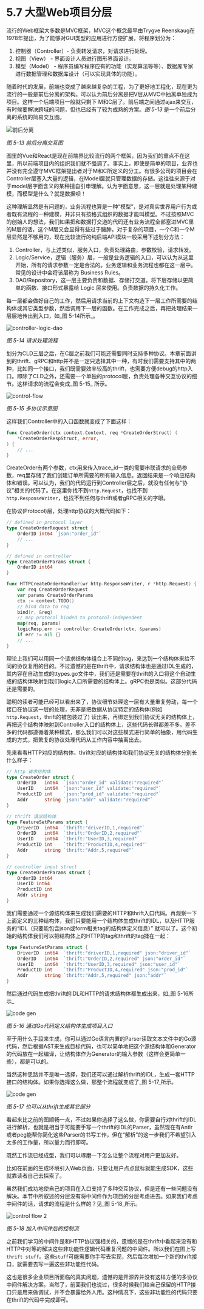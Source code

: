 # 5.7 大型Web项目分层

流行的Web框架大多数是MVC框架，MVC这个概念最早由Trygve Reenskaug在1978年提出，为了能够对GUI类型的应用进行方便扩展，将程序划分为：

1. 控制器（Controller）- 负责转发请求，对请求进行处理。
2. 视图（View） - 界面设计人员进行图形界面设计。
3. 模型（Model） - 程序员编写程序应有的功能（实现算法等等）、数据库专家进行数据管理和数据库设计（可以实现具体的功能）。

随着时代的发展，前端也变成了越来越复杂的工程，为了更好地工程化，现在更为流行的一般是前后分离的架构。可以认为前后分离是把V层从MVC中抽离单独成为项目。这样一个后端项目一般就只剩下 M和C层了。前后端之间通过ajax来交互，有时候要解决跨域的问题，但也已经有了较为成熟的方案。_图 5-13_ 是一个前后分离的系统的简易交互图。

![&#x524D;&#x540E;&#x5206;&#x79BB;](../.gitbook/assets/ch6-08-frontend-backend.png)

_图 5-13 前后分离交互图_

图里的Vue和React是现在前端界比较流行的两个框架，因为我们的重点不在这里，所以前端项目内的组织我们就不强调了。事实上，即使是简单的项目，业界也并没有完全遵守MVC框架提出者对于M和C所定义的分工。有很多公司的项目会在Controller层塞入大量的逻辑，在Model层就只管理数据的存储。这往往来源于对于model层字面含义的某种擅自引申理解。认为字面意思，这一层就是处理某种建模，而模型是什么？就是数据呗！

这种理解显然是有问题的，业务流程也算是一种“模型”，是对真实世界用户行为或者既有流程的一种建模，并非只有按格式组织的数据才能叫模型。不过按照MVC的创始人的想法，我们如果把和数据打交道的代码还有业务流程全部塞进MVC里的M层的话，这个M层又会显得有些过于臃肿。对于复杂的项目，一个C和一个M层显然是不够用的，现在比较流行的纯后端API模块一般采用下述划分方法：

1. Controller，与上述类似，服务入口，负责处理路由，参数校验，请求转发。
2. Logic/Service，逻辑（服务）层，一般是业务逻辑的入口，可以认为从这里开始，所有的请求参数一定是合法的。业务逻辑和业务流程也都在这一层中。常见的设计中会将该层称为 Business Rules。
3. DAO/Repository，这一层主要负责和数据、存储打交道。将下层存储以更简单的函数、接口形式暴露给 Logic 层来使用。负责数据的持久化工作。

每一层都会做好自己的工作，然后用请求当前的上下文构造下一层工作所需要的结构体或其它类型参数，然后调用下一层的函数。在工作完成之后，再把处理结果一层层地传出到入口，如_图 5-14所示_。

![controller-logic-dao](../.gitbook/assets/ch6-08-controller-logic-dao.png)

_图 5-14 请求处理流程_

划分为CLD三层之后，在C层之前我们可能还需要同时支持多种协议。本章前面讲到的thrift、gRPC和http并不是一定只选择其中一种，有时我们需要支持其中的两种，比如同一个接口，我们既需要效率较高的thrift，也需要方便debug的http入口。即除了CLD之外，还需要一个单独的protocol层，负责处理各种交互协议的细节。这样请求的流程会变成_图 5-15_ 所示。

![control-flow](../.gitbook/assets/ch6-08-control-flow.png)

_图 5-15 多协议示意图_

这样我们Controller中的入口函数就变成了下面这样：

```go
func CreateOrder(ctx context.Context, req *CreateOrderStruct) (
    *CreateOrderRespStruct, error,
) {
    // ...
}
```

CreateOrder有两个参数，ctx用来传入trace\_id一类的需要串联请求的全局参数，req里存储了我们创建订单所需要的所有输入信息。返回结果是一个响应结构体和错误。可以认为，我们的代码运行到Controller层之后，就没有任何与“协议”相关的代码了。在这里你找不到`http.Request`，也找不到`http.ResponseWriter`，也找不到任何与thrift或者gRPC相关的字眼。

在协议\(Protocol\)层，处理http协议的大概代码如下：

```go
// defined in protocol layer
type CreateOrderRequest struct {
    OrderID int64 `json:"order_id"`
    // ...
}

// defined in controller
type CreateOrderParams struct {
    OrderID int64
}

func HTTPCreateOrderHandler(wr http.ResponseWriter, r *http.Request) {
    var req CreateOrderRequest
    var params CreateOrderParams
    ctx := context.TODO()
    // bind data to req
    bind(r, &req)
    // map protocol binded to protocol-independent
    map(req, params)
    logicResp,err := controller.CreateOrder(ctx, &params)
    if err != nil {}
    // ...
}
```

理论上我们可以用同一个请求结构体组合上不同的tag，来达到一个结构体来给不同的协议复用的目的。不过遗憾的是在thrift中，请求结构体也是通过IDL生成的，其内容在自动生成的ttypes.go文件中，我们还是需要在thrift的入口将这个自动生成的结构体映射到我们logic入口所需要的结构体上。gRPC也是类似。这部分代码还是需要的。

聪明的读者可能已经可以看出来了，协议细节处理这一层有大量重复劳动，每一个接口在协议这一层的处理，无非是把数据从协议特定的结构体\(例如`http.Request`，thrift的被包装过了\) 读出来，再绑定到我们协议无关的结构体上，再把这个结构体映射到Controller入口的结构体上，这些代码长得都差不多。差不多的代码都遵循着某种模式，那么我们可以对这些模式进行简单的抽象，用代码生成的方式，把繁复的协议处理代码从工作内容中抽离出去。

先来看看HTTP对应的结构体、thrift对应的结构体和我们协议无关的结构体分别长什么样子：

```go
// http 请求结构体
type CreateOrder struct {
    OrderID   int64  `json:"order_id" validate:"required"`
    UserID    int64  `json:"user_id" validate:"required"`
    ProductID int    `json:"prod_id" validate:"required"`
    Addr      string `json:"addr" validate:"required"`
}

// thrift 请求结构体
type FeatureSetParams struct {
    DriverID  int64  `thrift:"driverID,1,required"`
    OrderID   int64  `thrift:"OrderID,2,required"`
    UserID    int64  `thrift:"UserID,3,required"`
    ProductID int    `thrift:"ProductID,4,required"`
    Addr      string `thrift:"Addr,5,required"`
}

// controller input struct
type CreateOrderParams struct {
    OrderID int64
    UserID int64
    ProductID int
    Addr string
}
```

我们需要通过一个源结构体来生成我们需要的HTTP和thrift入口代码。再观察一下上面定义的三种结构体，我们只要能用一个结构体生成thrift的IDL，以及HTTP服务的“IDL（只要能包含json或form相关tag的结构体定义信息）” 就可以了。这个初始的结构体我们可以把结构体上的HTTP的tag和thrift的tag揉在一起：

```go
type FeatureSetParams struct {
    DriverID  int64  `thrift:"driverID,1,required" json:"driver_id"`
    OrderID   int64  `thrift:"OrderID,2,required" json:"order_id"`
    UserID    int64  `thrift:"UserID,3,required" json:"user_id"`
    ProductID int    `thrift:"ProductID,4,required" json:"prod_id"`
    Addr      string `thrift:"Addr,5,required" json:"addr"`
}
```

然后通过代码生成把thrift的IDL和HTTP的请求结构体都生成出来，如_图 5-16所示_

![code gen](../.gitbook/assets/ch6-08-code-gen.png)

_图 5-16 通过Go代码定义结构体生成项目入口_

至于用什么手段来生成，你可以通过Go语言内置的Parser读取文本文件中的Go源代码，然后根据AST来生成目标代码，也可以简单地把这个源结构体和Generator的代码放在一起编译，让结构体作为Generator的输入参数（这样会更简单一些），都是可以的。

当然这种思路并不是唯一选择，我们还可以通过解析thrift的IDL，生成一套HTTP接口的结构体。如果你选择这么做，那整个流程就变成了_图 5-17_所示。

![code gen](../.gitbook/assets/ch6-08-code-gen-2.png)

_图 5-17 也可以从thrift生成其它部分_

看起来比之前的图顺畅一点，不过如果你选择了这么做，你需要自行对thrift的IDL进行解析，也就是相当于可能要手写一个thrift的IDL的Parser，虽然现在有Antlr或者peg能帮你简化这些Parser的书写工作，但在“解析”的这一步我们不希望引入太多的工作量，所以量力而行即可。

既然工作流已经成型，我们可以琢磨一下怎么让整个流程对用户更加友好。

比如在前面的生成环境引入Web页面，只要让用户点点鼠标就能生成SDK，这些就靠读者自己去探索了。

虽然我们成功地使自己的项目在入口支持了多种交互协议，但是还有一些问题没有解决。本节中所叙述的分层没有将中间件作为项目的分层考虑进去。如果我们考虑中间件的话，请求的流程是什么样的？见_图 5-18_所示。

![control flow 2](../.gitbook/assets/ch6-08-control-flow-2.png)

_图 5-18 加入中间件后的控制流_

之前我们学习的中间件是和HTTP协议强相关的，遗憾的是在thrift中看起来没有和HTTP中对等的解决这些非功能性逻辑代码重复问题的中间件。所以我们在图上写`thrift stuff`。这些`stuff`可能需要你手写去实现，然后每次增加一个新的thrift接口，就需要去写一遍这些非功能性代码。

这也是很多企业项目所面临的真实问题，遗憾的是开源界并没有这样方便的多协议中间件解决方案。当然了，前面我们也说过，很多时候我们给自己保留的HTTP接口只是用来做调试，并不会暴露给外人用。这种情况下，这些非功能性的代码只要在thrift的代码中完成即可。

